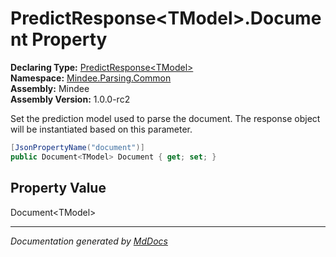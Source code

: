 ﻿<!--  
  <auto-generated>   
    The contents of this file were generated by a tool.  
    Changes to this file may be list if the file is regenerated  
  </auto-generated>   
-->

# PredictResponse\<TModel\>.Document Property

**Declaring Type:** [PredictResponse\<TModel\>](../index.md)  
**Namespace:** [Mindee.Parsing.Common](../../index.md)  
**Assembly:** Mindee  
**Assembly Version:** 1.0.0\-rc2

Set the prediction model used to parse the document. The response object will be instantiated based on this parameter.

```csharp
[JsonPropertyName("document")]
public Document<TModel> Document { get; set; }
```

## Property Value

Document\<TModel\>

___

*Documentation generated by [MdDocs](https://github.com/ap0llo/mddocs)*
